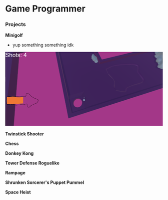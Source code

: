 # Game Programmer

### Projects
**Minigolf**
- yup something something idk

![Minigolf](/assets/img/Minigolf.png)

**Twinstick Shooter**

**Chess**

**Donkey Kong**

**Tower Defense Roguelike**

**Rampage**

**Shrunken Sorcerer's Puppet Pummel**

**Space Heist**


